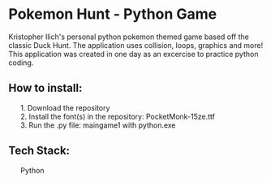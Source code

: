 <h1>Pokemon Hunt - Python Game</h1>
Kristopher Ilich's personal python pokemon themed game based off the classic Duck Hunt. The application uses collision, loops, graphics and more! <br>
This application was created in one day as an excercise to practice python coding.

<h2>How to install:</h2><ol>
1. Download the repository<br>
2. Install the font(s) in the repository: PocketMonk-15ze.ttf<br>
3. Run the .py file: maingame1 with python.exe
</ol>

<h2>Tech Stack:</h2>
<ul>
  Python
</ul>

